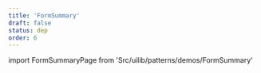 ```yaml
---
title: 'FormSummary'
draft: false
status: dep
order: 6
---
```


<!--
  ATTENTION: This file is auto generated by using "makeDemosFactory".
  Do not change the content!
-->

import FormSummaryPage from 'Src/uilib/patterns/demos/FormSummary'

<FormSummaryPage />
